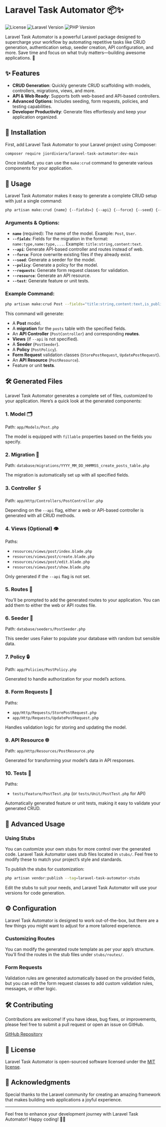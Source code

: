 # Laravel Task Automator 📦✨
![License](https://img.shields.io/github/license/jiordiviera/laravel-task-automator)
![Laravel Version](https://img.shields.io/badge/Laravel-7.x%20to%2011.x-red)
![PHP Version](https://img.shields.io/badge/PHP-%3E%3D%208.0-blue)

Laravel Task Automator is a powerful Laravel package designed to supercharge your workflow by automating repetitive tasks like CRUD generation, authentication setup, seeder creation, API configuration, and more. Save time and focus on what truly matters—building awesome applications. 🚀

## ✨ Features
- **CRUD Generation**: Quickly generate CRUD scaffolding with models, controllers, migrations, views, and more.
- **API & Web Ready**: Supports both web-based and API-based controllers.
- **Advanced Options**: Includes seeding, form requests, policies, and testing capabilities.
- **Developer Productivity**: Generate files effortlessly and keep your application organized.

## 🚀 Installation

First, add Laravel Task Automator to your Laravel project using Composer:

```bash
composer require jiordiviera/laravel-task-automator:dev-main
```

Once installed, you can use the `make:crud` command to generate various components for your application.

## 📜 Usage

Laravel Task Automator makes it easy to generate a complete CRUD setup with just a single command:

```bash
php artisan make:crud {name} {--fields=} {--api} {--force} {--seed} {--policy} {--requests} {--resource} {--test}
```

### Arguments & Options:

- **`name`** (required): The name of the model. Example: `Post`, `User`.
- **`--fields`**: Fields for the migration in the format: `name:type,name:type,...`. Example: `title:string,content:text`.
- **`--api`**: Generate API-based controller and routes instead of web.
- **`--force`**: Force overwrite existing files if they already exist.
- **`--seed`**: Generate a seeder for the model.
- **`--policy`**: Generate a policy for the model.
- **`--requests`**: Generate form request classes for validation.
- **`--resource`**: Generate an API resource.
- **`--test`**: Generate feature or unit tests.

### Example Command:

```bash
php artisan make:crud Post --fields="title:string,content:text,is_published:boolean" --seed --policy --api
```

This command will generate:
- A **Post** model.
- A **migration** for the `posts` table with the specified fields.
- An **API Controller** (`PostController`) and corresponding **routes**.
- **Views** (if `--api` is not specified).
- A **Seeder** (`PostSeeder`).
- A **Policy** (`PostPolicy`).
- **Form Request** validation classes (`StorePostRequest`, `UpdatePostRequest`).
- An **API Resource** (`PostResource`).
- Feature or unit **tests**.

## 🛠️ Generated Files
Laravel Task Automator generates a complete set of files, customized to your application. Here’s a quick look at the generated components:

### 1. **Model** 🗂️
Path: `app/Models/Post.php`

The model is equipped with `fillable` properties based on the fields you specify.

### 2. **Migration** 📅
Path: `database/migrations/YYYY_MM_DD_HHMMSS_create_posts_table.php`

The migration is automatically set up with all specified fields.

### 3. **Controller** 🖇️
Path: `app/Http/Controllers/PostController.php`

Depending on the `--api` flag, either a web or API-based controller is generated with all CRUD methods.

### 4. **Views** (Optional) 👁️
Paths:
- `resources/views/post/index.blade.php`
- `resources/views/post/create.blade.php`
- `resources/views/post/edit.blade.php`
- `resources/views/post/show.blade.php`

Only generated if the `--api` flag is not set.

### 5. **Routes** 🚦
You’ll be prompted to add the generated routes to your application. You can add them to either the web or API routes file.

### 6. **Seeder** 🌱
Path: `database/seeders/PostSeeder.php`

This seeder uses Faker to populate your database with random but sensible data.

### 7. **Policy** 🔒
Path: `app/Policies/PostPolicy.php`

Generated to handle authorization for your model’s actions.

### 8. **Form Requests** 📜
Paths:
- `app/Http/Requests/StorePostRequest.php`
- `app/Http/Requests/UpdatePostRequest.php`

Handles validation logic for storing and updating the model.

### 9. **API Resource** 🌐
Path: `app/Http/Resources/PostResource.php`

Generated for transforming your model’s data in API responses.

### 10. **Tests** 🧪
Paths:
- `tests/Feature/PostTest.php` (or `tests/Unit/PostTest.php` for API)

Automatically generated feature or unit tests, making it easy to validate your generated CRUD.

## 📝 Advanced Usage

### Using Stubs
You can customize your own stubs for more control over the generated code. Laravel Task Automator uses stub files located in `stubs/`. Feel free to modify these to match your project’s style and standards.

To publish the stubs for customization:

```bash
php artisan vendor:publish --tag=laravel-task-automator-stubs
```

Edit the stubs to suit your needs, and Laravel Task Automator will use your versions for code generation.

## ⚙️ Configuration

Laravel Task Automator is designed to work out-of-the-box, but there are a few things you might want to adjust for a more tailored experience.

### Customizing Routes
You can modify the generated route template as per your app’s structure. You’ll find the routes in the stub files under `stubs/routes/`.

### Form Requests
Validation rules are generated automatically based on the provided fields, but you can edit the form request classes to add custom validation rules, messages, or other logic.

## 🛠️ Contributing
Contributions are welcome! If you have ideas, bug fixes, or improvements, please feel free to submit a pull request or open an issue on GitHub.

[GitHub Repository](https://github.com/jiordiviera/laravel-task-automator)

## 📝 License
Laravel Task Automator is open-sourced software licensed under the [MIT license](https://opensource.org/licenses/MIT).

## 🫶 Acknowledgments
Special thanks to the Laravel community for creating an amazing framework that makes building web applications a joyful experience.

---

Feel free to enhance your development journey with Laravel Task Automator! Happy coding! 🎉🚀